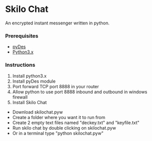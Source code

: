 # Skilo Chat

An encrypted instant messenger written in python.

### Prerequisites

* [pyDes](https://twhiteman.netfirms.com/des.html)
* [Python3.x](https://www.python.org/downloads/)

### Instructions

1. Install python3.x
2. Install pyDes module
3. Port forward TCP port 8888 in your router
4. Allow python to use port 8888 inbound and outbound in windows firewall
5. Install Skilo Chat
* Download skilochat.pyw
* Create a folder where you want it to run from
* Create 2 empty text files named "deckey.txt" and "keyfile.txt"
* Run skilo chat by double clicking on skilochat.pyw
* Or in a terminal type "python skilochat.pyw"



